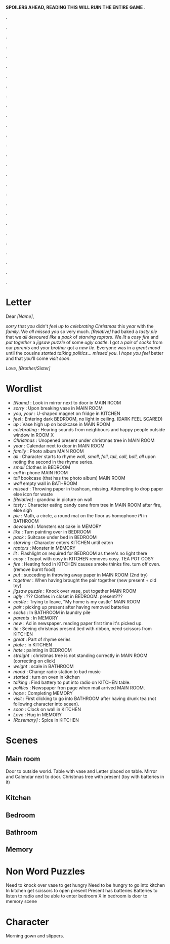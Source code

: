 **SPOILERS AHEAD, READING THIS WILL RUIN THE ENTIRE GAME**
.

.

.

.

.

.

.

.

.

.

.

.

.

.

.

.

.

.

.

.

.

.

.

.

.

.

.

.

.


Letter
======

Dear _[Name]_,

_sorry_ that _you_ didn't _feel_ _up_ to _celebrating_ _Christmas_ this _year_ with the _family_.
We _all_ _missed_ _you_ so very much.
_[Relative]_ had baked a _tasty_ _pie_ that we _all_ _devoured_ _like_ a _pack_ of _starving_ _raptors_.
We _lit_ a _cosy_ _fire_
and _put_ _together_ a _jigsaw puzzle_ of some _ugly_ _castle_.
I got a _pair_ of _socks_ from our _parents_ and _your_ _brother_ got a _new_ _tie_.
Everyone was in a _great_ _mood_ until the cousins _started_ _talking_ _politics_... _missed_ _you_.
I _hope_ _you_ _feel_ better and that _you_'ll come _visit_ _soon_.

_Love_,
_[Brother/Sister]_

Wordlist
========

 * _[Name]_ : Look in mirror next to door in MAIN ROOM
 * _sorry_ : Upon breaking vase in MAIN ROOM
 * _you_, _your_ : U-shaped magnet on fridge in KITCHEN
 * _feel_ : Entering dark BEDROOM, no light in ceiling. (DARK FEEL SCARED)
 * _up_ : Vase high up on bookcase in MAIN ROOM
 * _celebrating_ : Hearing sounds from neighbours and happy people outside window in ROOM X
 * _Christmas_ : Unopened present under christmas tree in MAIN ROOM
 * _year_ : Calendar next to door in MAIN ROOM
 * _family_ : Photo album MAIN ROOM
 * _all_ : Character starts to rhyme _wall_, _small_, _fall_, _tall_, _call_, _ball_, _all_ upon noting the second in the rhyme series.
  * _small_ Clothes in BEDROOM
  * _call_ in phone MAIN ROOM
  * _tall_ bookcase (that has the photo album) MAIN ROOM
  * _wall_ empty wall in BATHROOM
 * _missed_ : Throwing paper in trashcan, missing. Attempting to drop paper else icon for waste
 * _[Relative]_ : grandma in picture on wall
 * _tasty_ : Character eating candy cane from tree in MAIN ROOM after fire, else sigh
 * _pie_ : Math, a circle, a round mat on the floor as homophone _PI_ in BATHROOM
 * _devoured_ : Monsters eat cake in MEMORY
 * _like_ : Turn painting over in BEDROOM
 * _pack_ : Suitcase under bed in BEDROOM 
 * _starving_ : Character enters KITCHEN until eaten
 * _raptors_ : Monster in MEMORY
 * _lit_ : Flashlight on required for BEDROOM as there's no light there
 * _cosy_ : Teapot with cosy in KITCHEN removes cosy. TEA POT COSY
 * _fire_ : Heating food in KITCHEN causes smoke thinks fire. turn off oven. (remove burnt food) 
 * _put_ : succeding in throwing away paper in MAIN ROOM (2nd try)
 * _together_ : When having brought the pair together (new present + old toy)
 * _jigsaw puzzle_ : Knock over vase, put together MAIN ROOM
 * _ugly_ : ??? Clothes in closet in BEDROOM. present???
 * _castle_ : Trying to leave, "My home is my castle" MAIN ROOM
 * _pair_ : picking up present after having removed batteries
 * _socks_ : In BATHROOM in laundry pile
 * _parents_ : In MEMORY
 * _new_ : Ad in newspaper. reading paper first time it's picked up.
 * _tie_ : Seeing christmas present tied with ribbon, need scissors from KITCHEN
 * _great_ : Part of rhyme series
  * _plate_ : in KITCHEN
  * _hate_ : painting in BEDROOM
  * _straight_ : christmas tree is not standing correctly in MAIN ROOM (correcting on click)
  * _weight_ : scale in BATHROOM
 * _mood_ : Change radio station to bad music
 * _started_ : turn on oven in kitchen
 * _talking_ : Find battery to put into radio on KITCHEN table.
 * _politics_ : Newspaper fron page when mail arrived MAIN ROOM.
 * _hope_ : Completing MEMORY
 * _visit_ : First clicking to go into BATHROOM after having drunk tea (not following character into sceen).
 * _soon_ : Clock on wall in KITCHEN
 * _Love_ : Hug in MEMORY
 * _[Rosemary]_ : Spice in KITCHEN
 
Scenes
======

Main room
---------

Door to outside world.
Table with vase and Letter placed on table.
Mirror and Calendar next to door.
Christmas tree with present (toy with batteries in it)

Kitchen
-------

Bedroom
-------

Bathroom
--------

Memory
------

Non Word Puzzles
================

Need to knock over vase to get hungry
Need to be hungry to go into kitchen
In kitchen get scissors to open present
Present has batteries
Batteries to listen to radio and be able to enter bedroom
X in bedroom is door to memory scene

Character
=========

Morning gown and slippers.
